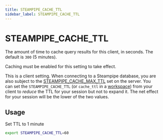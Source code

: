 ```yaml
---
title: STEAMPIPE_CACHE_TTL
sidebar_label: STEAMPIPE_CACHE_TTL
---
```


# STEAMPIPE_CACHE_TTL

The amount of time to cache query results for this client, in seconds. The default is `300` (5 minutes).

Caching must be enabled for this setting to take effect.

This is a client setting. When connecting to a Steampipe database, you are also subject to the [STEAMPIPE_CACHE_MAX_TTL](/docs/reference/env-vars/steampipe_cache_max_ttl) set on the server.  You can set the `STEAMPIPE_CACHE_TTL` (or `cache_ttl` in a [workspace](/docs/reference/config-files/workspace)) from your client to *reduce* the TTL for your session but not to expand it. The net effect for your session will be the lower of the two values.


## Usage 
Set TTL to 1 minute
```bash
export STEAMPIPE_CACHE_TTL=60 
```